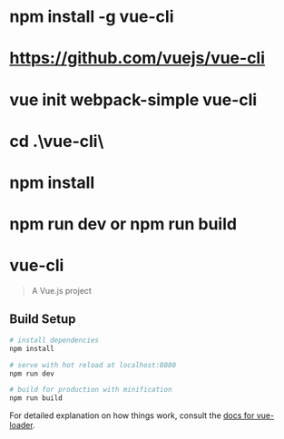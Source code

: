# npm install -g vue-cli
# https://github.com/vuejs/vue-cli
# vue init webpack-simple  vue-cli
# cd .\vue-cli\
# npm install
# npm run dev   or npm run build 



# vue-cli

> A Vue.js project

## Build Setup

``` bash
# install dependencies
npm install

# serve with hot reload at localhost:8080
npm run dev

# build for production with minification
npm run build
```

For detailed explanation on how things work, consult the [docs for vue-loader](http://vuejs.github.io/vue-loader).
